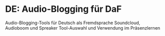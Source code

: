 DE: Audio-Blogging für DaF
==========================

Audio-Blogging-Tools für Deutsch als Fremdsprache Soundcloud, Audioboom und Spreaker
Tool-Auswahl und Verwendung im Präsenzlernen
